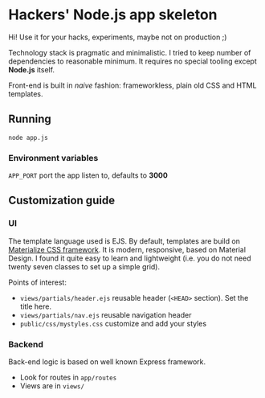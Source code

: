 # Hackers' Node.js app skeleton

Hi! Use it for your hacks, experiments, maybe not on production ;) 

Technology stack is pragmatic and minimalistic. I tried to keep number of dependencies to reasonable minimum.
It requires no special tooling except **Node.js** itself.

Front-end is built in _naive_ fashion: frameworkless, plain old CSS and HTML templates. 
 
## Running

`node app.js`

### Environment variables

`APP_PORT` port the app listen to, defaults to **3000**

## Customization guide

### UI

The template language used is EJS.
By default, templates are build on [Materialize CSS framework](https://materializecss.com). 
It is modern, responsive, based on Material Design. I found it quite easy to learn and lightweight (i.e. you do not need twenty seven classes to set up a simple grid).

Points of interest:

* `views/partials/header.ejs` reusable header (`<HEAD>` section). Set the title here.
* `views/partials/nav.ejs` reusable navigation header
* `public/css/mystyles.css` customize and add your styles

### Backend

Back-end logic is based on well known Express framework. 

* Look for routes in `app/routes`
* Views are in `views/`